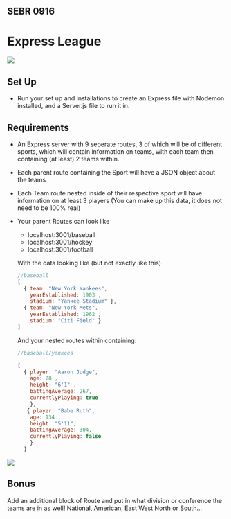 ## SEBR 0916

# Express League

![](https://encrypted-tbn0.gstatic.com/images?q=tbn:ANd9GcRBWoXjyWIuDPtTOw4Z4gH7B1cBrIWhjG_hfQ&s)

## Set Up
  - Run your set up and installations to create an Express file with Nodemon installed, and a Server.js file to run it in.

## Requirements
  - An Express server with 9 seperate routes, 3 of which will be of different sports, which will contain information on teams, with each team then containing (at least) 2 teams within.
  - Each parent route containing the Sport will have a JSON object about the teams
  - Each Team route nested inside of their respective sport will have information on at least 3 players (You can make up this data, it does not need to be 100% real)
  - Your parent Routes can look like

    - localhost:3001/baseball
    - localhost:3001/hockey
    - localhost:3001/football


    With the data looking like (but not exactly like this)

    
    ```js
    //baseball
    [
      { team: "New York Yankees", 
        yearEstablished: 1903 ,
        stadium: "Yankee Stadium" },
      { team: "New York Mets", 
        yearEstablished: 1962 ,
        stadium: "Citi Field" }
    ]
    ```

    And your nested routes within containing:

    ```js
    //baseball/yankees

    [ 
      { player: "Aaron Judge",
        age: 28 ,
        height: "6'1" ,
        battingAverage: 267,
        currentlyPlaying: true
        },
       { player: "Babe Ruth",
        age: 134 ,
        height: "5'11",
        battingAverage: 304,
        currentlyPlaying: false
        }
      ]
    ```

 ![](https://prod-ripcut-delivery.disney-plus.net/v1/variant/disney/4F83F04CB6407810D660D38797B36BDD5FD29752312BA214EACC0D2D91BB03AE/scale?width=440&aspectRatio=1.78&format=webp)   

## Bonus 
  Add an additional block of Route and put in what division or conference the teams are in as well! National, American, East West North or South...
    
